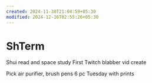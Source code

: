 ```yaml
---
created: 2024-11-30T21:04:59+05:30
modified: 2024-12-16T02:55:26+05:30
---
```


# ShTerm

Shui read and space study
First Twitch blabber vid create

Pick air purifier, brush pens 6 pc Tuesday with prints
